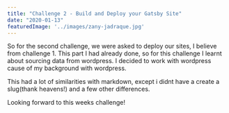```yaml
---
title: "Challenge 2 - Build and Deploy your Gatsby Site"
date: "2020-01-13"
featuredImage: '../images/zany-jadraque.jpg'
---
```


So for the second challenge, we were asked to deploy our sites, I believe from challenge 1. This part I had already done, so for this challenge I learnt about sourcing data from wordpress. I decided to work with wordpress cause of my background with wordpress.

This had a lot of similarities with markdown, except i didnt have a create a slug(thank heavens!) and a few other differences.

Looking forward to this weeks challenge!